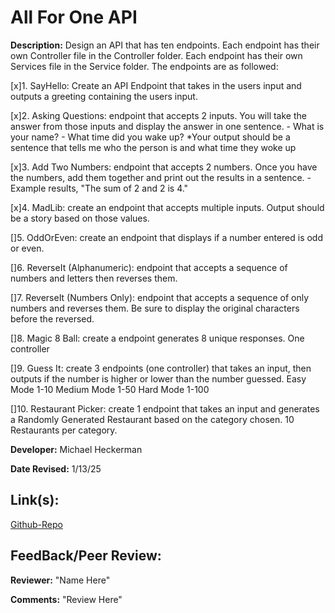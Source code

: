 # All For One API

**Description:** Design an API that has ten endpoints. Each endpoint has their own Controller file in the Controller folder. Each endpoint has their own Services file in the Service folder. The endpoints are as followed:

[x]1. SayHello: Create an API Endpoint that takes in the users input and outputs a greeting containing the users input.

[x]2. Asking Questions: endpoint that accepts 2 inputs. You will take the answer from those inputs and display the answer in one sentence.
     - What is your name? 
     - What time did you wake up?
     *Your output should be a sentence that tells me who the person is and what time they woke up

[x]3. Add Two Numbers: endpoint that accepts 2 numbers.  Once you have the numbers, add them together and print out the results in a sentence.
     - Example results, "The sum of 2 and 2 is 4."

[x]4. MadLib: create an endpoint that accepts multiple inputs.  Output should be a story based on those values.

[]5. OddOrEven: create an endpoint that displays if a number entered is odd or even.

[]6. ReverseIt (Alphanumeric): endpoint that accepts a sequence of numbers and letters then reverses them.

[]7. ReverseIt (Numbers Only): endpoint that accepts a sequence of only numbers and reverses them.  Be sure to display the original characters before the reversed.

[]8. Magic 8 Ball: create a endpoint generates 8 unique responses. One controller


[]9. Guess It: create 3 endpoints (one controller) that takes an input, then outputs if the number is higher or lower than the number guessed.
Easy Mode 1-10
Medium Mode 1-50
Hard Mode 1-100

[]10. Restaurant Picker: create 1 endpoint that takes an input and generates a Randomly Generated Restaurant based on the category chosen. 10 Restaurants per category.


**Developer:** Michael Heckerman

**Date Revised:** 1/13/25

## Link(s):

[Github-Repo](https://github.com/mkheck13/AllForOneApi)

## FeedBack/Peer Review: 

**Reviewer:** "Name Here"

**Comments:** "Review Here"